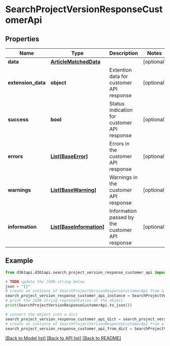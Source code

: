 # SearchProjectVersionResponseCustomerApi


## Properties

Name | Type | Description | Notes
------------ | ------------- | ------------- | -------------
**data** | [**ArticleMatchedData**](ArticleMatchedData.md) |  | [optional] 
**extension_data** | **object** | Extention data for customer API response | [optional] 
**success** | **bool** | Status indication for customer API response | [optional] 
**errors** | [**List[BaseError]**](BaseError.md) | Errors in the customer API response | [optional] 
**warnings** | [**List[BaseWarning]**](BaseWarning.md) | Warnings in the customer API response | [optional] 
**information** | [**List[BaseInformation]**](BaseInformation.md) | Information passed by the customer API response | [optional] 

## Example

```python
from d361api.d361api.search_project_version_response_customer_api import SearchProjectVersionResponseCustomerApi

# TODO update the JSON string below
json = "{}"
# create an instance of SearchProjectVersionResponseCustomerApi from a JSON string
search_project_version_response_customer_api_instance = SearchProjectVersionResponseCustomerApi.from_json(json)
# print the JSON string representation of the object
print(SearchProjectVersionResponseCustomerApi.to_json())

# convert the object into a dict
search_project_version_response_customer_api_dict = search_project_version_response_customer_api_instance.to_dict()
# create an instance of SearchProjectVersionResponseCustomerApi from a dict
search_project_version_response_customer_api_from_dict = SearchProjectVersionResponseCustomerApi.from_dict(search_project_version_response_customer_api_dict)
```
[[Back to Model list]](../README.md#documentation-for-models) [[Back to API list]](../README.md#documentation-for-api-endpoints) [[Back to README]](../README.md)


